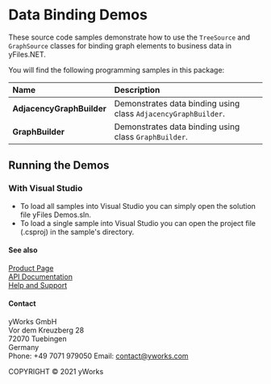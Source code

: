 
# Data Binding Demos
These source code samples demonstrate how to use the `TreeSource` and `GraphSource` classes for binding graph elements to business data in yFiles.NET. 

You will find the following programming samples in this package: 


| Name | Description 
|:---|:---
|**AdjacencyGraphBuilder** | Demonstrates data binding using class `AdjacencyGraphBuilder`. 
|**GraphBuilder** | Demonstrates data binding using class `GraphBuilder`. 

## Running the Demos

### With Visual Studio

* To load all samples into Visual Studio you can simply open the solution file yFiles Demos.sln. 
* To load a single sample into Visual Studio you can open the project file (.csproj) in the sample's directory. 




#### See also
[Product Page](https://www.yworks.com/products/yfiles.net)  
[API Documentation](https://docs.yworks.com/yfiles.net/Index.html)    
[Help and Support](https://www.yworks.com/products/yfiles/support)


#### Contact
yWorks GmbH  
Vor dem Kreuzberg 28  
72070 Tuebingen  
Germany  
Phone: +49 7071 979050
Email: contact@yworks.com

COPYRIGHT &#x00A9; 2021 yWorks   


